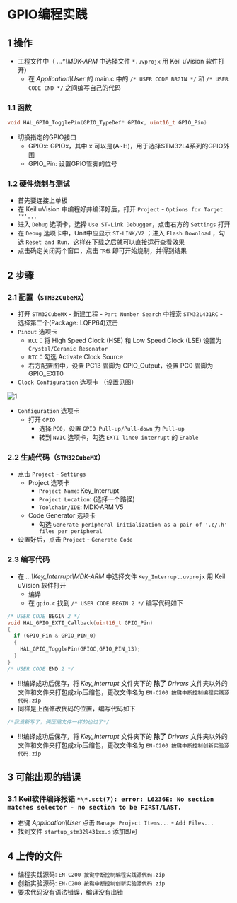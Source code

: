 # GPIO编程实践

## 1 操作

* 工程文件中（ _...\*\MDK-ARM_ 中选择文件 `*.uvprojx` 用 Keil uVision 软件打开）
  * 在 _Application\User_ 的 main.c 中的 `/* USER CODE BRGIN */` 和 `/* USER CODE END */` 之间编写自己的代码

### 1.1 函数

```c
void HAL_GPIO_TogglePin(GPIO_TypeDef* GPIOx, uint16_t GPIO_Pin)
```

* 切换指定的GPIO接口
  * GPIOx: GPIOx，其中 x 可以是(A~H)，用于选择STM32L4系列的GPIO外围
  * GPIO_Pin: 设置GPIO管脚的位号

### 1.2 硬件烧制与测试

* 首先要连接上单板
* 在 Keil uVision 中编程好并编译好后，打开 `Project` - `Options for Target '*'...`
* 进入 `Debug` 选项卡，选择 `Use ST-Link Debugger`，点击右方的 `Settings` 打开
* 在 `Debug` 选项卡中，Unit中应显示 `ST-LINK/V2` ；进入 `Flash Download` ，勾选 `Reset and Run`，这样在下载之后就可以直接运行查看效果
* 点击确定关闭两个窗口，点击 `下载` 即可开始烧制，并得到结果

## 2 步骤

### 2.1 配置（`STM32CubeMX`）

* 打开 `STM32CubeMX` - 新建工程 - `Part Number Search` 中搜索 `STM32L431RC` - 选择第二个(Package: LQFP64)双击
* `Pinout` 选项卡
  * `RCC`：将 High Speed Clock (HSE) 和 Low Speed Clock (LSE) 设置为 `Crystal/Ceramic Resonator`
  * `RTC`：勾选 Activate Clock Source
  * 右方配置图中，设置 PC13 管脚为 GPIO_Output，设置 PC0 管脚为 GPIO_EXIT0
* `Clock Configuration` 选项卡 （设置见图）

![1](https://images2.imgbox.com/32/6e/ZmtxQs7H_o.png?download=true)

* `Configuration` 选项卡
  * 打开 `GPIO`
    * 选择 `PC0`，设置 `GPIO Pull-up/Pull-down` 为 `Pull-up`
    * 转到 `NVIC` 选项卡，勾选 `EXTI line0 interrupt` 的 `Enable`

### 2.2 生成代码（`STM32CubeMX`）

* 点击 `Project` - `Settings`
  * Project 选项卡
    * `Project Name`: Key_Interrupt
    * `Project Location`: (选择一个路径)
    * `Toolchain/IDE`: MDK-ARM V5
  * Code Generator 选项卡
    * 勾选 `Generate peripheral initialization as a pair of '.c/.h' files per peripheral`
* 设置好后，点击 `Project` - `Generate Code`

### 2.3 编写代码

* 在 _...\Key\_Interrupt\MDK-ARM_ 中选择文件 `Key_Interrupt.uvprojx` 用 Keil uVision 软件打开
  * 编译
  * 在 `gpio.c` 找到 `/* USER CODE BEGIN 2 */` 编写代码如下

```c
/* USER CODE BEGIN 2 */
void HAL_GPIO_EXTI_Callback(uint16_t GPIO_Pin)
{
  if (GPIO_Pin & GPIO_PIN_0)
  {
    HAL_GPIO_TogglePin(GPIOC,GPIO_PIN_13);
  }
}
/* USER CODE END 2 */
```

* !!!编译成功后保存，将 _Key\_Interrupt_ 文件夹下的 __除了__ _Drivers_ 文件夹以外的文件和文件夹打包成zip压缩包，更改文件名为 `EN-C200 按键中断控制编程实践源代码.zip`
* 同样是上面修改代码的位置，编写代码如下

```c
/*我没新写了，俩压缩文件一样的也过了*/
```

* !!!编译成功后保存，将 _Key\_Interrupt_ 文件夹下的 __除了__ _Drivers_ 文件夹以外的文件和文件夹打包成zip压缩包，更改文件名为 `EN-C200 按键中断控制创新实验源代码.zip`

## 3 可能出现的错误

### 3.1  Keil软件编译报错 `*\*.sct(7): error: L6236E: No section matches selector - no section to be FIRST/LAST.`

* 右键 _Application\User_ 点击 `Manage Project Items...` - `Add Files...`
* 找到文件 `startup_stm32l431xx.s` 添加即可

## 4 上传的文件

* 编程实践源码: `EN-C200 按键中断控制编程实践源代码.zip`
* 创新实验源码: `EN-C200 按键中断控制创新实验源代码.zip`
* 要求代码没有语法错误，编译没有出错
